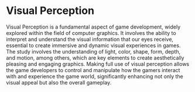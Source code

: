 # Visual Perception

Visual Perception is a fundamental aspect of game development, widely explored within the field of computer graphics. It involves the ability to interpret and understand the visual information that our eyes receive, essential to create immersive and dynamic visual experiences in games. The study involves the understanding of light, color, shape, form, depth, and motion, among others, which are key elements to create aesthetically pleasing and engaging graphics. Making full use of visual perception allows the game developers to control and manipulate how the gamers interact with and experience the game world, significantly enhancing not only the visual appeal but also the overall gameplay. 
